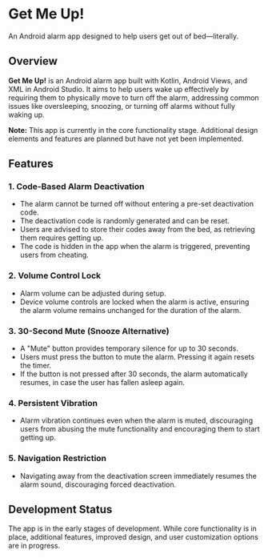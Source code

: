 # Get Me Up!

An Android alarm app designed to help users get out of bed—literally.

## Overview

**Get Me Up!** is an Android alarm app built with Kotlin, Android Views, and XML in Android Studio. It aims to help users wake up effectively by requiring them to physically move to turn off the alarm, addressing common issues like oversleeping, snoozing, or turning off alarms without fully waking up.

**Note:** This app is currently in the core functionality stage. Additional design elements and features are planned but have not yet been implemented.

## Features

### **1. Code-Based Alarm Deactivation**

- The alarm cannot be turned off without entering a pre-set deactivation code.
- The deactivation code is randomly generated and can be reset.
- Users are advised to store their codes away from the bed, as retrieving them requires getting up.
- The code is hidden in the app when the alarm is triggered, preventing users from cheating.

### **2. Volume Control Lock**

- Alarm volume can be adjusted during setup.
- Device volume controls are locked when the alarm is active, ensuring the alarm volume remains unchanged for the duration of the alarm.

### **3. 30-Second Mute (Snooze Alternative)**

- A "Mute" button provides temporary silence for up to 30 seconds.
- Users must press the button to mute the alarm. Pressing it again resets the timer.
- If the button is not pressed after 30 seconds, the alarm automatically resumes, in case the user has fallen asleep again.

### **4. Persistent Vibration**

- Alarm vibration continues even when the alarm is muted, discouraging users from abusing the mute functionality and encouraging them to start getting up.

### **5. Navigation Restriction**

- Navigating away from the deactivation screen immediately resumes the alarm sound, discouraging forced deactivation.

## Development Status

The app is in the early stages of development. While core functionality is in place, additional features, improved design, and user customization options are in progress.